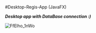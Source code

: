 #Desktop-Regis-App (JavaFX)

***Desktop app with DataBase connection :)***

![FfElho_1nWo](https://user-images.githubusercontent.com/98963081/177793959-618d65e7-6433-41a9-82ab-fb75517a7a18.jpg)
